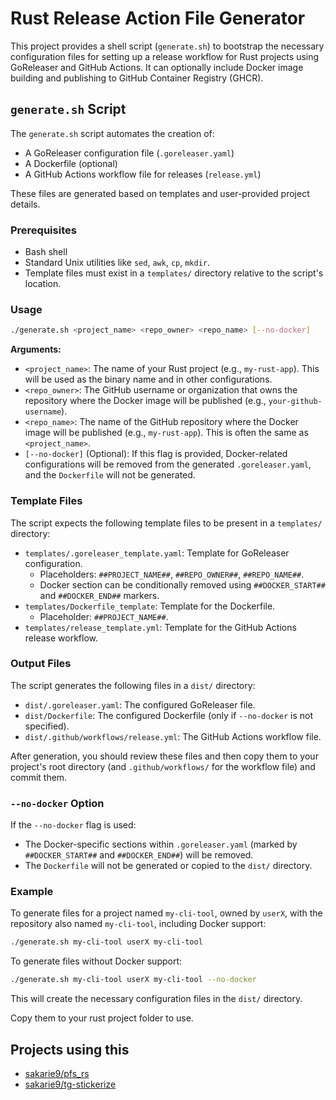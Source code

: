 # Rust Release Action File Generator

This project provides a shell script (`generate.sh`) to bootstrap the necessary configuration files for setting up a release workflow for Rust projects using GoReleaser and GitHub Actions. It can optionally include Docker image building and publishing to GitHub Container Registry (GHCR).

## `generate.sh` Script

The `generate.sh` script automates the creation of:

- A GoReleaser configuration file (`.goreleaser.yaml`)
- A Dockerfile (optional)
- A GitHub Actions workflow file for releases (`release.yml`)

These files are generated based on templates and user-provided project details.

### Prerequisites

- Bash shell
- Standard Unix utilities like `sed`, `awk`, `cp`, `mkdir`.
- Template files must exist in a `templates/` directory relative to the script's location.

### Usage

```bash
./generate.sh <project_name> <repo_owner> <repo_name> [--no-docker]
```

**Arguments:**

- `<project_name>`: The name of your Rust project (e.g., `my-rust-app`). This will be used as the binary name and in other configurations.
- `<repo_owner>`: The GitHub username or organization that owns the repository where the Docker image will be published (e.g., `your-github-username`).
- `<repo_name>`: The name of the GitHub repository where the Docker image will be published (e.g., `my-rust-app`). This is often the same as `<project_name>`.
- `[--no-docker]` (Optional): If this flag is provided, Docker-related configurations will be removed from the generated `.goreleaser.yaml`, and the `Dockerfile` will not be generated.

### Template Files

The script expects the following template files to be present in a `templates/` directory:

- `templates/.goreleaser_template.yaml`: Template for GoReleaser configuration.
  - Placeholders: `##PROJECT_NAME##`, `##REPO_OWNER##`, `##REPO_NAME##`.
  - Docker section can be conditionally removed using `##DOCKER_START##` and `##DOCKER_END##` markers.
- `templates/Dockerfile_template`: Template for the Dockerfile.
  - Placeholder: `##PROJECT_NAME##`.
- `templates/release_template.yml`: Template for the GitHub Actions release workflow.

### Output Files

The script generates the following files in a `dist/` directory:

- `dist/.goreleaser.yaml`: The configured GoReleaser file.
- `dist/Dockerfile`: The configured Dockerfile (only if `--no-docker` is not specified).
- `dist/.github/workflows/release.yml`: The GitHub Actions workflow file.

After generation, you should review these files and then copy them to your project's root directory (and `.github/workflows/` for the workflow file) and commit them.

### `--no-docker` Option

If the `--no-docker` flag is used:

- The Docker-specific sections within `.goreleaser.yaml` (marked by `##DOCKER_START##` and `##DOCKER_END##`) will be removed.
- The `Dockerfile` will not be generated or copied to the `dist/` directory.

### Example

To generate files for a project named `my-cli-tool`, owned by `userX`, with the repository also named `my-cli-tool`, including Docker support:

```bash
./generate.sh my-cli-tool userX my-cli-tool
```

To generate files without Docker support:

```bash
./generate.sh my-cli-tool userX my-cli-tool --no-docker
```

This will create the necessary configuration files in the `dist/` directory.

Copy them to your rust project folder to use.

## Projects using this

- [sakarie9/pfs_rs](https://github.com/sakarie9/pfs_rs)
- [sakarie9/tg-stickerize](https://github.com/sakarie9/tg-stickerize)
